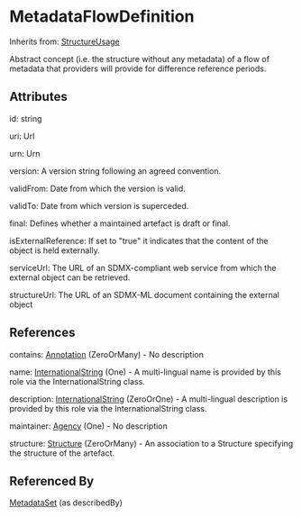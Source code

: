 
# MetadataFlowDefinition

Inherits from: [StructureUsage](../Base/StructureUsage.md)



Abstract concept (i.e. the structure without any metadata) of a flow of metadata that providers will provide for difference reference periods.

## Attributes

id: string

uri: Url

urn: Urn

version: A version string following an agreed convention.

validFrom: Date from which the version is valid.

validTo: Date from which version is superceded.

final: Defines whether a maintained artefact is draft or final.

isExternalReference: If set to "true" it indicates that the content of the object is held externally. 

serviceUrl: The URL of an SDMX-compliant web service from which the external object can be retrieved.

structureUrl: The URL of an SDMX-ML document containing the external object



## References

contains: [Annotation](../Base/Annotation.md) (ZeroOrMany) - No description

name: [InternationalString](../Base/InternationalString.md) (One) - A multi-lingual name is provided by this role via the InternationalString class.

description: [InternationalString](../Base/InternationalString.md) (ZeroOrOne) - A multi-lingual description is provided by this role via the InternationalString class.

maintainer: [Agency](../OrganisationSchemes/Agency.md) (One) - No description

structure: [Structure](../Base/Structure.md) (ZeroOrMany) - An association to a Structure specifying the structure of the artefact.



## Referenced By

[MetadataSet](MetadataSet.md) (as describedBy)


